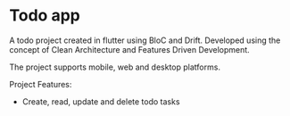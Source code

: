 # Todo app

A todo project created in flutter using BloC and Drift. Developed using the concept of Clean Architecture and Features Driven Development.

The project supports mobile, web and desktop platforms.

Project Features:
- Create, read, update and delete todo tasks